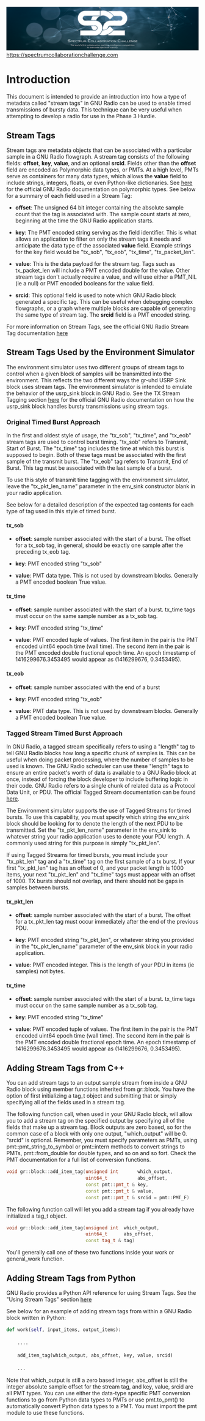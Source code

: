 ![SC2 Banner](resources/SC2_Banner.png)
https://spectrumcollaborationchallenge.com

# Introduction
This document is intended to provide an introduction into how a type of metadata called "stream tags" in GNU Radio can be used to enable timed transmissions of bursty data. This technique can be very useful when attempting to develop a radio for use in the Phase 3 Hurdle.

## Stream Tags
Stream tags are metadata objects that can be associated with a particular sample in a GNU Radio flowgraph. A stream tag consists of the following fields: **offset**, **key**, **value**, and an optional **srcid**. Fields other than the **offset** field are encoded as Polymorphic data types, or PMTs. At a high level, PMTs serve as containers for many data types, which allows the **value** field to include strings, integers, floats, or even Python-like dictionaries. See [here](https://gnuradio.org/doc/doxygen/page_pmt.html) for the official GNU Radio documentation on polymorphic types. See below for a summary of each field used in a Stream Tag:

* **offset**: The unsigned 64 bit integer containing the absolute sample count that the tag is associated with. The sample count starts at zero, beginning at the time the GNU Radio application starts.

* **key**: The PMT encoded string serving as the field identifier. This is what allows an application to filter on only the stream tags it needs and anticipate the data type of the associated **value** field. Example strings for the key field would be "tx_sob", "tx_eob", "tx_time", "tx_packet_len".

* **value**: This is the data payload for the stream  tag. Tags such as tx_packet_len will include a PMT encoded double for the value. Other stream tags don't actually require a value, and will use either a PMT_NIL (ie a null) or PMT encoded booleans for the value field.

* **srcid**: This optional field is used to note which GNU Radio block generated a specific tag. This can be useful when debugging complex flowgraphs, or a graph where multiple blocks are capable of generating the same type of stream tag. The **srcid** field is a PMT encoded string.

For more information on Stream Tags, see the official GNU Radio Stream Tag documentation [here](https://gnuradio.org/doc/doxygen/page_stream_tags.html)

## Stream Tags Used by the Environment Simulator
The environment simulator uses two different groups of stream tags to control when a given block of samples will be transmitted into the environment. This reflects the two different ways the gr-uhd USRP Sink block uses stream tags. The environment simulator is intended to emulate the behavior of the usrp_sink block in GNU Radio. See the TX Stream Tagging section [here](https://gnuradio.org/doc/doxygen-3.7/classgr_1_1usrp__sink.html) for the official GNU Radio documentation on how the usrp_sink block handles bursty transmissions using stream tags.

### Original Timed Burst Approach
In the first and oldest style of usage, the "tx_sob", "tx_time", and "tx_eob" stream tags are used to control burst timing. "tx_sob" refers to Transmit, Start of Burst. The "tx_time" tag includes the time at which this burst is supposed to begin. Both of these tags must be associated with the first sample of the transmit burst. The "tx_eob" tag refers to Transmit, End of Burst. This tag must be associated with the last sample of a burst.

To use this style of transmit time tagging with the environment simulator, leave the "tx_pkt_len_name" parameter in the env_sink constructor blank in your radio application.

See below for a detailed description of the expected tag contents for each type of tag used in this style of timed burst.

#### tx_sob

* **offset**: sample number associated with the start of a burst. The offset for a tx_sob tag, in general, should be exactly one sample after the preceding tx_eob tag.

* **key**: PMT encoded string "tx_sob"

* **value**: PMT data type. This is not used by downstream blocks. Generally a PMT encoded boolean True value.

#### tx_time

* **offset**: sample number associated with the start of a burst. tx_time tags must occur on the same sample number as a tx_sob tag.

* **key**: PMT encoded string "tx_time"

* **value**: PMT encoded tuple of values. The first item in the pair is the PMT encoded uint64 epoch time (wall time). The second item in the pair is the PMT encoded double fractional epoch time. An epoch timestamp of 1416299676.3453495 would appear as (1416299676, 0.3453495).

#### tx_eob

* **offset**: sample number associated with the end of a burst

* **key**: PMT encoded string "tx_eob"

* **value**: PMT data type. This is not used by downstream blocks. Generally a PMT encoded boolean True value.


### Tagged Stream Timed Burst Approach
In GNU Radio, a tagged stream specifically refers to using a "length" tag to tell GNU Radio blocks how long a specific chunk of samples is. This can be useful when doing packet processing, where the number of samples to be used is known. The GNU Radio scheduler can use these "length" tags to ensure an entire packet's worth of data is available to a GNU Radio block at once, instead of forcing the block developer to include buffering logic in their code. GNU Radio refers to a single chunk of related data as a Protocol Data Unit, or PDU. The official Tagged Stream documentation can be found [here](https://gnuradio.org/doc/doxygen/page_tagged_stream_blocks.html).

The Environment simulator supports the use of Tagged Streams for timed bursts. To use this capability, you must specify which string the env_sink block should be looking for to denote the length of the next PDU to be transmitted. Set the "tx_pkt_len_name" parameter in the env_sink to whatever string your radio application uses to denote your PDU length. A commonly used string for this purpose is simply "tx_pkt_len".

If using Tagged Streams for timed bursts, you must include your "tx_pkt_len" tag and a "tx_time" tag on the first sample of a tx burst. If your first "tx_pkt_len" tag has an offset of 0, and your packet length is 1000 items, your next "tx_pkt_len" and "tx_time" tags must appear with an offset of 1000. TX bursts should not overlap, and there should not be gaps in samples between bursts.

#### tx_pkt_len

* **offset**: sample number associated with the start of a burst. The offset for a tx_pkt_len tag must occur immediately after the end of the previous PDU.

* **key**: PMT encoded string "tx_pkt_len", or whatever string you provided in the "tx_pkt_len_name" parameter of the env_sink block in your radio application.

* **value**: PMT encoded integer. This is the length of your PDU in items (ie samples) not bytes.

#### tx_time

* **offset**: sample number associated with the start of a burst. tx_time tags must occur on the same sample number as a tx_sob tag.

* **key**: PMT encoded string "tx_time"

* **value**: PMT encoded tuple of values. The first item in the pair is the PMT encoded uint64 epoch time (wall time). The second item in the pair is the PMT encoded double fractional epoch time. An epoch timestamp of 1416299676.3453495 would appear as (1416299676, 0.3453495).


## Adding Stream Tags from C++
You can add stream tags to an output sample stream from inside a GNU Radio block using member functions inherited from gr::block. You have the option of first initializing a tag_t object and submitting that or simply specifying all of the fields used in a stream tag.

The following function call, when used in your GNU Radio block, will allow you to add a stream tag on the specified output by specifying all of the fields that make up a stream tag. Block outputs are zero based, so for the common case of a block with only one output, "which_output" will be 0.
"srcid" is optional. Remember, you must specify parameters as PMTs, using pmt::pmt_string_to_symbol or pmt::intern methods to convert strings to PMTs, pmt::from_double for double types, and so on and so fort. Check the PMT documentation for a full list of conversion functions.

```C++
void gr::block::add_item_tag(unsigned int       which_output,
                             uint64_t           abs_offset,
                             const pmt::pmt_t & key,
                             const pmt::pmt_t & value,
                             const pmt::pmt_t & srcid = pmt::PMT_F)
```

The following function call will let you add a stream tag if you already have initialized a tag_t object.

```C++
void gr::block::add_item_tag(unsigned int  which_output,
                             uint64_t      abs_offset,
                             const tag_t & tag)
```

You'll generally call one of these two functions inside your work or general_work function.


## Adding Stream Tags from Python
GNU Radio provides a Python API reference for using Stream Tags. See the "Using Stream Tags" section [here](https://gnuradio.org/doc/doxygen/page_python_blocks.html)

See below for an example of adding stream tags from within a GNU Radio block written in Python:

```python
def work(self, input_items, output_items):

    ....

    add_item_tag(which_output, abs_offset, key, value, srcid)

    ...
```

Note that which_output is still a zero based integer, abs_offset is still the integer absolute sample offset for the stream tag, and key, value, srcid are all PMT types. You can use either the data-type specific PMT conversion functions to go from Python data types to PMTs or use pmt.to_pmt() to automatically convert Python data types to a PMT. You must import the pmt module to use these functions.
